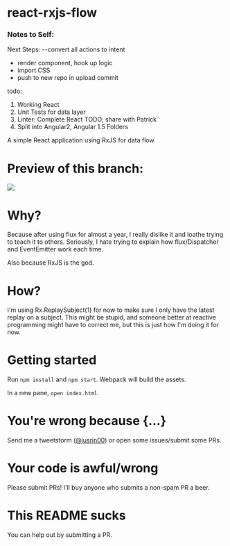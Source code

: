# react-rxjs-flow



### Notes to Self: 
  Next Steps:
  --convert all actions to intent

  - render component, hook up logic
  - import CSS
  - push to new repo in upload commit

todo: 
  1. Working React
  2. Unit Tests for data layer
  3. Linter: Complete React TODO; share with Patrick
  4. Split into Angular2, Angular 1.5 Folders








A simple React application using RxJS for data flow.


# Preview of this branch:

![](https://s3.amazonaws.com/f.cl.ly/items/2u3h0J3h1n2A0y3b1U45/Image%202015-04-25%20at%205.57.40%20PM.png)


# Why?

Because after using flux for almost a year, I really dislike it and loathe trying to teach it to others. Seriously, I hate trying to explain how flux/Dispatcher and EventEmitter work each time.

Also because RxJS is the god.


# How?

I'm using Rx.ReplaySubject(1) for now to make sure I only have the latest replay on a subject. This might be stupid, and someone better at reactive programming might have to correct me, but this is just how I'm doing it for now.


# Getting started

Run `npm install` and `npm start`. Webpack will build the assets.

In a new pane, `open index.html`.


# You're wrong because {...}

Send me a tweetstorm ([@jusrin00](http://twitter.com/jusrin00)) or open some issues/submit some PRs.


# Your code is awful/wrong

Please submit PRs! I'll buy anyone who submits a non-spam PR a beer.


# This README sucks

You can help out by submitting a PR.
